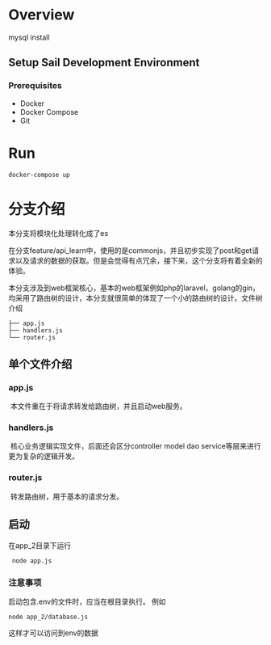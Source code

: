 # Overview

mysql install

## Setup Sail Development Environment

### Prerequisites

- Docker
- Docker Compose
- Git

# Run

```
docker-compose up
```

# 分支介绍

本分支将模块化处理转化成了es

​	在分支feature/api_learn中，使用的是commonjs，并且初步实现了post和get请求以及请求的数据的获取。但是会觉得有点冗余，接下来，这个分支将有着全新的体验。

​	本分支涉及到web框架核心，基本的web框架例如php的laravel，golang的gin，均采用了路由树的设计，本分支就很简单的体现了一个小的路由树的设计。
​	文件树介绍

```
├── app.js
├── handlers.js
└── router.js
```

## 单个文件介绍

### app.js

​	本文件重在于将请求转发给路由树，并且启动web服务。

### handlers.js

​	核心业务逻辑实现文件，后面还会区分controller model dao service等层来进行更为复杂的逻辑开发。

### router.js

​	转发路由树，用于基本的请求分发。

## 启动

在app_2目录下运行

```
 node app.js
```

### 注意事项

启动包含.env的文件时，应当在根目录执行。
例如

```
node app_2/database.js
```

这样才可以访问到env的数据
